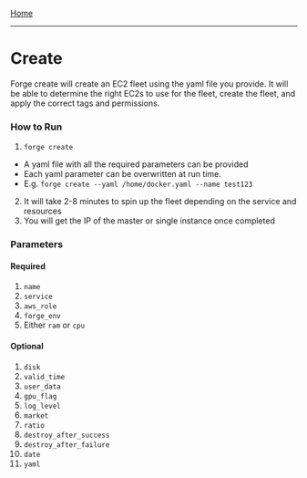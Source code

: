 [Home](index.md)

---

# Create

Forge create will create an EC2 fleet using the yaml file you provide. It will be able to determine the right EC2s to use for the fleet, create the fleet, and apply the correct tags and permissions.

### How to Run

1. `forge create`

- A yaml file with all the required parameters can be provided
- Each yaml parameter can be overwritten at run time.
- E.g. `forge create --yaml /home/docker.yaml --name test123`

2. It will take 2-8 minutes to spin up the fleet depending on the service and resources
3. You will get the IP of the master or single instance once completed

### Parameters

#### Required

1. `name`
2. `service`
3. `aws_role`
4. `forge_env`
5. Either `ram` or `cpu`

#### Optional

1. `disk`
2. `valid_time`
3. `user_data`
4. `gpu_flag`
5. `log_level`
6. `market`
7. `ratio`
8. `destroy_after_success`
9. `destroy_after_failure`
10. `date`
11. `yaml`

